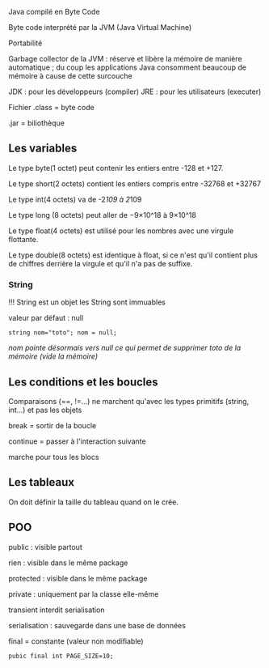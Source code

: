 Java compilé en Byte Code

Byte code interprété par la JVM (Java Virtual Machine)

Portabilité

Garbage collector de la JVM : réserve et libère la mémoire de manière automatique ; du coup les applications Java consomment beaucoup de mémoire à cause de cette surcouche

JDK : pour les développeurs (compiler)
JRE : pour les utilisateurs (executer)

Fichier .class = byte code

.jar = biliothèque

## Les variables
Le type byte(1 octet) peut contenir les entiers entre -128 et +127.

Le type short(2 octets) contient les entiers compris entre -32768 et +32767

Le type int(4 octets) va de -2*109 à 2*109

Le type long (8 octets) peut aller de −9×10^18  à 9×10^18

Le type float(4 octets) est utilisé pour les nombres avec une virgule flottante.

Le type double(8 octets) est identique à float, si ce n'est qu'il contient plus de chiffres derrière la virgule et qu'il n'a pas de suffixe.

### String

!!! String est un objet
les String sont immuables

valeur par défaut : null

`string nom="toto";
nom = null;`

*nom pointe désormais vers null ce qui permet de supprimer toto de la mémoire (vide la mémoire)*



## Les conditions et les boucles
Comparaisons (==, !=...) ne marchent qu'avec les types primitifs (string, int...) et pas les objets

break = sortir de la boucle

continue = passer à l'interaction suivante

marche pour tous les blocs

## Les tableaux
On doit définir la taille du tableau quand on le crée.

## POO
public : visible partout

rien : visible dans le même package

protected : visible dans le même package

private : uniquement par la classe elle-même

transient interdit serialisation

serialisation : sauvegarde dans une base de données

final = constante (valeur non modifiable)

`pubic final int PAGE_SIZE=10;`
